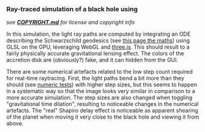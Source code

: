 ### Ray-traced simulation of a black hole using

_see **[COPYRIGHT.md](https://github.com/oseiskar/black-hole/blob/master/COPYRIGHT.md)** for license and copyright info_

In this simulation, the light ray paths are computed by integrating an ODE describing the Schwarzschild geodesics (see [this page the maths](https://github.com/oseiskar/black-hole/blob/numeric-notebooks/physics.ipynb)) using GLSL on the GPU, leveraging WebGL and [three.js](http://threejs.org). This should result to a fairly physically accurate gravitational lensing effect. The colors of the accretion disk are (obviously?) fake, and it can hidden from the GUI.

There are some numerical artefacts related to the low step count required for real-time raytracing. First, the light paths bend a bit more than they should (see [numeric tests](https://github.com/oseiskar/black-hole/blob/numeric-notebooks/numeric_tests.ipynb)) with higher step sizes, but this seems to happen in a systematic way so that the image looks very similar in comparison to a more accurate simulation. The step sizes are also changed when toggling "gravitational time dilation", resulting to noticeable changes in the numerical artefacts. The "real" Shapiro delay effect is noticeable as apparent shearing of the planet when moving it very close to the black hole and viewing it from above.
